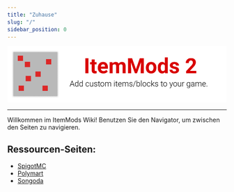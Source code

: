 ```yaml
---
title: "Zuhause"
slug: "/"
sidebar_position: 0
---
```


![Kopfzeile](https://github.com/CodeDoctorDE/ItemMods/blob/develop/assets/header.png?raw=true)

---

Willkommen im ItemMods Wiki! Benutzen Sie den Navigator, um zwischen den Seiten zu navigieren.

## Ressourcen-Seiten:

* [SpigotMC](https://www.spigotmc.org/resources/72461/)
* [Polymart](https://polymart.org/resource/15)
* [Songoda](https://songoda.com/marketplace/product/162)
